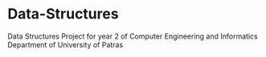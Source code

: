 # Data-Structures
Data Structures Project for year 2 of Computer Engineering and Informatics Department of University of Patras
